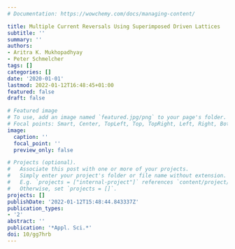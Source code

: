 ```yaml
---
# Documentation: https://wowchemy.com/docs/managing-content/

title: Multiple Current Reversals Using Superimposed Driven Lattices
subtitle: ''
summary: ''
authors:
- Aritra K. Mukhopadhyay
- Peter Schmelcher
tags: []
categories: []
date: '2020-01-01'
lastmod: 2022-01-12T16:48:45+01:00
featured: false
draft: false

# Featured image
# To use, add an image named `featured.jpg/png` to your page's folder.
# Focal points: Smart, Center, TopLeft, Top, TopRight, Left, Right, BottomLeft, Bottom, BottomRight.
image:
  caption: ''
  focal_point: ''
  preview_only: false

# Projects (optional).
#   Associate this post with one or more of your projects.
#   Simply enter your project's folder or file name without extension.
#   E.g. `projects = ["internal-project"]` references `content/project/deep-learning/index.md`.
#   Otherwise, set `projects = []`.
projects: []
publishDate: '2022-01-12T15:48:44.843337Z'
publication_types:
- '2'
abstract: ''
publication: '*Appl. Sci.*'
doi: 10/gg7hrb
---
```


